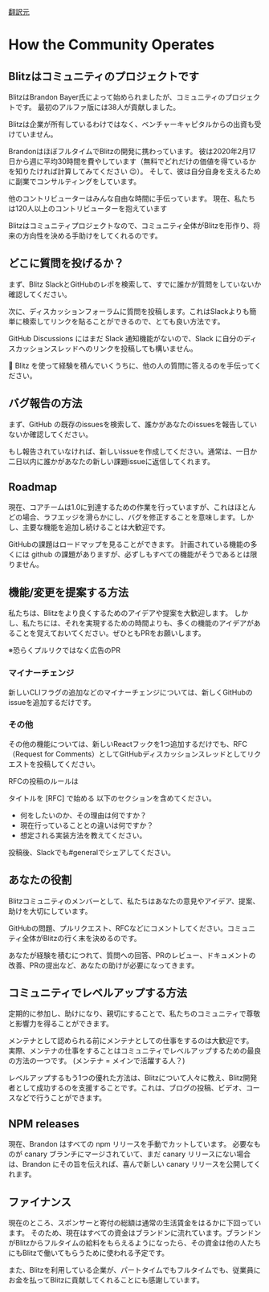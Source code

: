 [翻訳元](https://blitzjs.com/docs/how-the-community-operates)

# How the Community Operates

## Blitzはコミュニティのプロジェクトです

BlitzはBrandon Bayer氏によって始められましたが、コミュニティのプロジェクトです。
最初のアルファ版には38人が貢献しました。

Blitzは企業が所有しているわけではなく、ベンチャーキャピタルからの出資も受けていません。

BrandonはほぼフルタイムでBlitzの開発に携わっています。
彼は2020年2月17日から週に平均30時間を費やしています（無料でどれだけの価値を得ているかを知りたければ計算してみてください 😉）。
そして、彼は自分自身を支えるために副業でコンサルティングをしています。

他のコントリビューターはみんな自由な時間に手伝っています。
現在、私たちは120人以上のコントリビューターを抱えています

Blitzはコミュニティプロジェクトなので、コミュニティ全体がBlitzを形作り、将来の方向性を決める手助けをしてくれるのです。

## どこに質問を投げるか？

まず、Blitz SlackとGitHubのレポを検索して、すでに誰かが質問をしていないか確認してください。

次に、ディスカッションフォーラムに質問を投稿します。これはSlackよりも簡単に検索してリンクを貼ることができるので、とても良い方法です。

GitHub Discussions にはまだ Slack 通知機能がないので、Slack に自分のディスカッションスレッドへのリンクを投稿しても構いません。

🙏 Blitz を使って経験を積んでいくうちに、他の人の質問に答えるのを手伝ってください。

## バグ報告の方法

まず、GitHub の既存のissuesを検索して、誰かがあなたのissuesを報告していないか確認してください。

もし報告されていなければ、新しいissueを作成してください。通常は、一日か二日以内に誰かがあなたの新しい課題issueに返信してくれます。

## Roadmap

現在、コアチームは1.0に到達するための作業を行っていますが、これはほとんどの場合、ラフエッジを滑らかにし、バグを修正することを意味します。しかし、主要な機能を追加し続けることは大歓迎です。

GitHubの課題はロードマップを見ることができます。
計画されている機能の多くには github の課題がありますが、必ずしもすべての機能がそうであるとは限りません。

## 機能/変更を提案する方法

私たちは、Blitzをより良くするためのアイデアや提案を大歓迎します。
しかし、私たちには、それを実現するための時間よりも、多くの機能のアイデアがあることを覚えておいてください。ぜひともPRをお願いします。

※恐らくプルリクではなく広告のPR

### マイナーチェンジ

新しいCLIフラグの追加などのマイナーチェンジについては、新しくGitHubのissueを追加するだけです。

### その他

その他の機能については、新しいReactフックを1つ追加するだけでも、RFC（Request for Comments）としてGitHubディスカッションスレッドとしてリクエストを投稿してください。

RFCの投稿のルールは

タイトルを [RFC] で始める
以下のセクションを含めてください。

- 何をしたいのか、その理由は何ですか？
- 現在行っていることとの違いは何ですか？
- 想定される実装方法を教えてください。

投稿後、Slackでも#generalでシェアしてください。

## あなたの役割

Blitzコミュニティのメンバーとして、私たちはあなたの意見やアイデア、提案、助けを大切にしています。

GitHubの問題、プルリクエスト、RFCなどにコメントしてください。コミュニティ全体がBlitzの行く末を決めるのです。

あなたが経験を積むにつれて、質問への回答、PRのレビュー、ドキュメントの改善、PRの提出など、あなたの助けが必要になってきます。

## コミュニティでレベルアップする方法

定期的に参加し、助けになり、親切にすることで、私たちのコミュニティで尊敬と影響力を得ることができます。

メンテナとして認められる前にメンテナとしての仕事をするのは大歓迎です。
実際、メンテナの仕事をすることはコミュニティでレベルアップするための最良の方法の一つです。
(メンテナ = メインで活躍する人？)

レベルアップするもう1つの優れた方法は、Blitzについて人々に教え、Blitz開発者として成功するのを支援することです。これは、ブログの投稿、ビデオ、コースなどで行うことができます。

## NPM releases

現在、Brandon はすべての npm リリースを手動でカットしています。
必要なものが canary ブランチにマージされていて、まだ canary リリースにない場合は、Brandon にその旨を伝えれば、喜んで新しい canary リリースを公開してくれます。

## ファイナンス

現在のところ、スポンサーと寄付の総額は通常の生活賃金をはるかに下回っています。
そのため、現在はすべての資金はブランドンに流れています。ブランドンがBlitzからフルタイムの給料をもらえるようになったら、その資金は他の人たちにもBlitzで働いてもらうために使われる予定です。

また、Blitzを利用している企業が、パートタイムでもフルタイムでも、従業員にお金を払ってBlitzに貢献してくれることにも感謝しています。